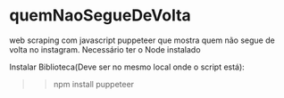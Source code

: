 # quemNaoSegueDeVolta
web scraping com javascript puppeteer que mostra quem não segue de volta no instagram.
Necessário ter o Node instalado

Instalar Biblioteca(Deve ser no mesmo local onde o script está):
>>npm install puppeteer


